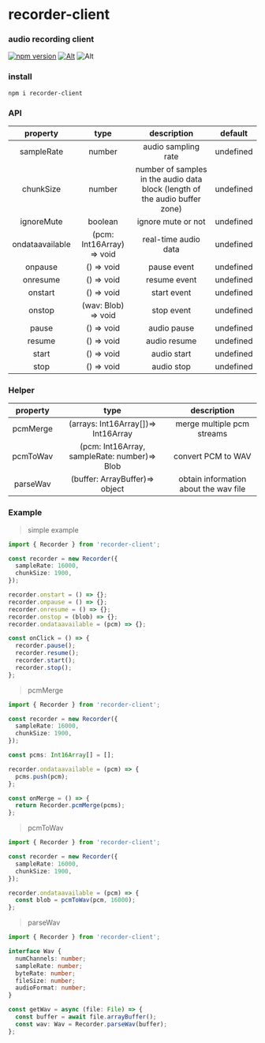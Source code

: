 # recorder-client

### audio recording client

[![npm version](https://img.shields.io/npm/v/recorder-client.svg?style=flat-square)](https://www.npmjs.com/package/recorder-client)
[![Alt](https://img.shields.io/npm/dt/recorder-client?style=flat-square)](https://npmcharts.com/compare/recorder-client?minimal=true)
![Alt](https://img.shields.io/github/license/mivui/recorder-client?style=flat-square)

### install

```shell
npm i recorder-client
```

### API

|    property     |           type            |                                 description                                 |  default  |
| :-------------: | :-----------------------: | :-------------------------------------------------------------------------: | :-------: |
|   sampleRate    |          number           |                             audio sampling rate                             | undefined |
|    chunkSize    |          number           | number of samples in the audio data block (length of the audio buffer zone) | undefined |
|   ignoreMute    |          boolean          |                             ignore mute or not                              | undefined |
| ondataavailable | (pcm: Int16Array) => void |                            real-time audio data                             | undefined |
|     onpause     |        () => void         |                                 pause event                                 | undefined |
|    onresume     |        () => void         |                                resume event                                 | undefined |
|     onstart     |        () => void         |                                 start event                                 | undefined |
|     onstop      |    (wav: Blob) => void    |                                 stop event                                  | undefined |
|      pause      |        () => void         |                                 audio pause                                 | undefined |
|     resume      |        () => void         |                                audio resume                                 | undefined |
|      start      |        () => void         |                                 audio start                                 | undefined |
|      stop       |        () => void         |                                 audio stop                                  | undefined |

### Helper

| property |                       type                       |              description              |
| :------: | :----------------------------------------------: | :-----------------------------------: |
| pcmMerge | (arrays: Int16Array[])=> Int16Array<ArrayBuffer> |      merge multiple pcm streams       |
| pcmToWav |   (pcm: Int16Array, sampleRate: number)=> Blob   |          convert PCM to WAV           |
| parseWav |          (buffer: ArrayBuffer)=> object          | obtain information about the wav file |

### Example

> simple example

```ts
import { Recorder } from 'recorder-client';

const recorder = new Recorder({
  sampleRate: 16000,
  chunkSize: 1900,
});

recorder.onstart = () => {};
recorder.onpause = () => {};
recorder.onresume = () => {};
recorder.onstop = (blob) => {};
recorder.ondataavailable = (pcm) => {};

const onClick = () => {
  recorder.pause();
  recorder.resume();
  recorder.start();
  recorder.stop();
};
```

> pcmMerge

```ts
import { Recorder } from 'recorder-client';

const recorder = new Recorder({
  sampleRate: 16000,
  chunkSize: 1900,
});

const pcms: Int16Array[] = [];

recorder.ondataavailable = (pcm) => {
  pcms.push(pcm);
};

const onMerge = () => {
  return Recorder.pcmMerge(pcms);
};
```

> pcmToWav

```ts
import { Recorder } from 'recorder-client';

const recorder = new Recorder({
  sampleRate: 16000,
  chunkSize: 1900,
});

recorder.ondataavailable = (pcm) => {
  const blob = pcmToWav(pcm, 16000);
};
```

> parseWav

```ts
import { Recorder } from 'recorder-client';

interface Wav {
  numChannels: number;
  sampleRate: number;
  byteRate: number;
  fileSize: number;
  audioFormat: number;
}

const getWav = async (file: File) => {
  const buffer = await file.arrayBuffer();
  const wav: Wav = Recorder.parseWav(buffer);
};
```
